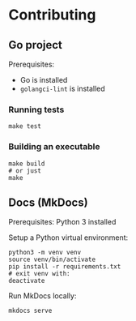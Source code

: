 # Contributing

## Go project

Prerequisites:

- Go is installed
- `golangci-lint` is installed

### Running tests

```shell
make test
```

### Building an executable

```shell
make build
# or just
make
```

## Docs (MkDocs)

Prerequisites: Python 3 installed

Setup a Python virtual environment:

```shell
python3 -m venv venv
source venv/bin/activate
pip install -r requirements.txt
# exit venv with:
deactivate
```

Run MkDocs locally:

```shell
mkdocs serve
```
